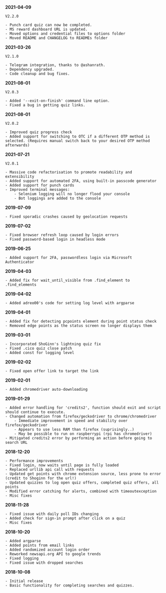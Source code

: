 **2021-04-09**

    V2.2.0

    - Punch card quiz can now be completed.
    - MS reward dashboard URL is updated.
    - Moved options and credential files to options folder
    - Moved README and CHANGELOG to READMEs folder

**2021-03-26**

    V2.1.0

    - Telegram integration, thanks to @ashanrath.
    - Dependency upgraded.
    - Code cleanup and bug fixes.

**2021-08-01**

    V2.0.3

    - Added '--exit-on-finish' command line option.
    - Fixed a bug in getting quiz links.
  
**2021-08-01**

    V2.0.2

    - Improved quiz progress check
    - Added support for switching to OTC if a different OTP method is selected. (Requires manual switch back to your desired OTP method afterwards)

**2021-07-21**

    V2.0.1

    - Massive code refactorisation to promote readability and extensibility
    - Added support for automated 2FA, using built-in passcode generator
    - Added support for punch cards
    - Improved terminal messages: 
        - Selenium logging will no longer flood your console
        - Bot loggings are added to the console

**2019-07-09**

    - Fixed sporadic crashes caused by geolocation requests

**2019-07-02**

    - Fixed browser refresh loop caused by login errors
    - Fixed password-based login in headless mode

**2019-06-25**

    - Added support for 2FA, passwordless login via Microsoft Authenticator

**2019-04-03**

    - Added fix for wait_until_visible from .find_element to .find_elements

**2019-04-02**

    - Added adreo00's code for setting log level with argparse

**2019-04-01**

    - Added fix for detecting pcpoints element during point status check
    - Removed edge points as the status screen no longer displays them

**2019-03-01**

    - Incorporated ShoGinn's lightning quiz fix
    - Fixed .cico quiz close patch
    - Added const for logging level

**2019-02-02**

    - Fixed open offer link to target the link

**2019-02-01**

    - Added chromedriver auto-downloading

**2019-01-29**

    - Added error handling for 'credits2', function should exit and script should continue to execute.
    - Changed automation from firefox/geckodriver to chrome/chromedriver
        - Immediate improvement in speed and stability over firefox/geckodriver
        - Appears to use less RAM than firefox (suprisingly..)
        - May be possible to run on raspberrypi (rpi has chromedriver)
    - Mitigated credits2 error by performing an action before going to search URL

**2018-12-20**

    - Performance improvements
    - Fixed login, now waits until page is fully loaded
    - Replaced urllib api call with requests
    - Updated get points with chrome extension source, less prone to error (credit to Shoginn for the url!)
    - Updated quizzes to log open quiz offers, completed quiz offers, all points
    - Modified error catching for alerts, combined with timeoutexception
    - Misc fixes

**2018-11-28**

    - Fixed issue with daily poll IDs changing
    - Added check for sign-in prompt after click on a quiz
    - Misc fixes

**2018-10-20**

    - Added argparse
    - Added points from email links
    - Added randomized account login order
    - Reworked newsapi.org API to google trends
    - Fixed logging
    - Fixed issue with dropped searches

**2018-10-08**

    - Initial release
    - Basic functionality for completing searches and quizzes.
